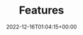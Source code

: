 ---
weight: 505
title: "Features"
description: "A guide to the core features of the Lotus Docs theme."
icon: auto_awesome
date: 2022-12-16T01:04:15+00:00
lastmod: 2022-12-16T01:04:15+00:00
draft: false
images: []
---